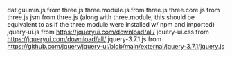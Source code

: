 dat.gui.min.js from three.js
three.module.js from three.js
three.core.js from three.js
jsm from three.js (along with three.module, this should be equivalent to as if the three module were installed w/ npm and imported)
jquery-ui.js from https://jqueryui.com/download/all/
jquery-ui.css from https://jqueryui.com/download/all/
jquery-3.7.1.js from https://github.com/jquery/jquery-ui/blob/main/external/jquery-3.7.1/jquery.js